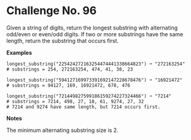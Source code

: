 # Challenge No. 96


Given a string of digits, return the longest substring with alternating odd/even or even/odd digits. If two or more substrings have the same length, return the substring that occurs first.

**Examples**

    longest_substring("225424272163254474441338664823") ➞ "272163254"
    # substrings = 254, 272163254, 474, 41, 38, 23
     
    longest_substring("594127169973391692147228678476") ➞ "16921472"
    # substrings = 94127, 169, 16921472, 678, 476
     
    longest_substring("721449827599186159274227324466") ➞ "7214"
    # substrings = 7214, 498, 27, 18, 61, 9274, 27, 32
    # 7214 and 9274 have same length, but 7214 occurs first.

**Notes**

The minimum alternating substring size is 2.